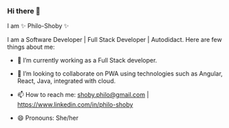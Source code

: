 ### Hi there 👋

I am ✨ Philo-Shoby ✨ 

I am a Software Developer | Full Stack Developer | Autodidact. Here are few things about me:

- 🌱 I’m currently working as a Full Stack developer.

- 👯 I’m looking to collaborate on PWA using technologies such as Angular, React, Java,  integrated with cloud.

- 📫 How to reach me: shoby.philo@gmail.com | https://www.linkedin.com/in/philo-shoby

- 😄 Pronouns: She/her
